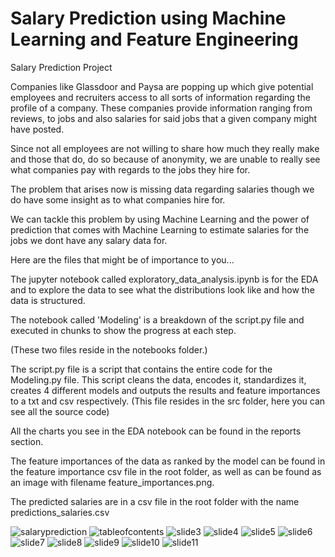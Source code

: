 # Salary Prediction using Machine Learning and Feature Engineering
Salary Prediction Project

Companies like Glassdoor and Paysa are popping up which give potential employees and recruiters access to all sorts of information regarding the profile of a company. These companies provide information ranging from reviews, to jobs and also salaries for said jobs that a given company might have posted.

Since not all employees are not willing to share how much they really make and those that do, do so because of anonymity, we are unable to really see what companies pay with regards to the jobs they hire for.

The problem that arises now is missing data regarding salaries though we do have some insight as to what companies hire for.

We can tackle this problem by using Machine Learning and the power of prediction that comes with Machine Learning to estimate salaries for the jobs we dont have any salary data for.

Here are the files that might be of importance to you...

The jupyter notebook called exploratory_data_analysis.ipynb is for the EDA and to explore the data to see what the distributions look like and how the data is structured. 

The notebook called 'Modeling' is a breakdown of the script.py file and executed in chunks to show the progress at each step.

(These two files reside in the notebooks folder.)

The script.py file is a script that contains the entire code for the Modeling.py file. This script cleans the data, encodes it, standardizes it, creates 4 different models and outputs the results and feature importances to a txt and csv respectively. (This file resides in the src folder, here you can see all the source code)

All the charts you see in the EDA notebook can be found in the reports section.

The feature importances of the data as ranked by the model can be found in the feature importance csv file in the root folder, as well as can be found as an image with filename feature_importances.png.

The predicted salaries are in a csv file in the root folder with the name predictions_salaries.csv

![salaryprediction](https://github.com/BalaniJ/credit_card_approval_prediction/blob/main/creditcardapprovalprojectslides/Slide1.JPG)
![tableofcontents](https://github.com/BalaniJ/credit_card_approval_prediction/blob/main/creditcardapprovalprojectslides/Slide2.JPG)
![slide3](https://github.com/BalaniJ/credit_card_approval_prediction/blob/main/creditcardapprovalprojectslides/Slide3.JPG)
![slide4](https://github.com/BalaniJ/credit_card_approval_prediction/blob/main/creditcardapprovalprojectslides/Slide4.JPG)
![slide5](https://github.com/BalaniJ/credit_card_approval_prediction/blob/main/creditcardapprovalprojectslides/Slide5.JPG)
![slide6](https://github.com/BalaniJ/credit_card_approval_prediction/blob/main/creditcardapprovalprojectslides/Slide6.JPG)
![slide7](https://github.com/BalaniJ/credit_card_approval_prediction/blob/main/creditcardapprovalprojectslides/Slide7.JPG)
![slide8](https://github.com/BalaniJ/credit_card_approval_prediction/blob/main/creditcardapprovalprojectslides/Slide8.JPG)
![slide9](https://github.com/BalaniJ/credit_card_approval_prediction/blob/main/creditcardapprovalprojectslides/Slide9.JPG)
![slide10](https://github.com/BalaniJ/credit_card_approval_prediction/blob/main/creditcardapprovalprojectslides/Slide10.JPG)
![slide11](https://github.com/BalaniJ/credit_card_approval_prediction/blob/main/creditcardapprovalprojectslides/Slide11.JPG)
